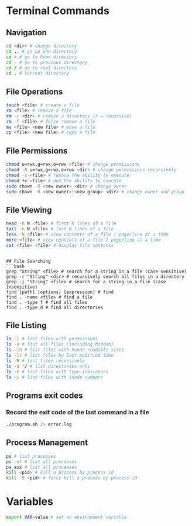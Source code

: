 # Terminal Commands

## Navigation

```bash
cd <dir> # change directory
cd .. # go up one directory
cd ~ # go to home directory
cd - # go to previous directory
cd / # go to root directory
cd . # current directory
```

## File Operations

```bash
touch <file> # create a file
rm <file> # remove a file
rm -r <dir> # remove a directory (r = recursive)
rm -f <file> # force remove a file
mv <file> <new file> # move a file
cp <file> <new file> # copy a file
```

## File Permissions

```bash
chmod u=rwx,g=rwx,o=rwx <file> # change permissions
chmod -R u=rwx,g=rwx,o=rwx <dir> # change permissions recursively
chmod -x <file> # remove the ability to execute
chmod +x <file> # add the ability to execute
sudo chown -R <new owner> <dir> # change owner
sudo chown -R <new owner>:<new group> <dir> # change owner and group
```

## File Viewing

```bash
head -n N <file> # first N lines of a file
tail -n N <file> # last N lines of a file
less -N <file> # view contents of a file 1 page/line at a time
more <file> # view contents of a file 1 page/line at a time
cat <file> <file> # display file contents
```

```

## File Searching
```bash
grep "String" <file> # search for a string in a file (case sensitive)
grep -r "String" <dir> # recursively search all files in a directory
grep -i "String" <file> # search for a string in a file (case insensitive)
find [path] [options] [expression] # find
find . -name <file> # find a file
find . -type f # find all files
find . -type d # find all directories
```

## File Listing

```bash
ls -l # list files with permissions
ls -a # list all files (including hidden)
ls -lh # list files with human readable sizes
ls -lt # list files by last modified time
ls -R # list files recursively
ls -d */ # list directories only
ls -F # list files with type indicators
ls -i # list files with inode numbers
```

## Programs exit codes

### Record the exit code of the last command in a file

```bash
./program.sh 2> error.log
```

## Process Management

```bash
ps # list processes
ps -ef # list all processes
ps aux # list all processes
kill <pid> # kill a process by process id
kill -9 <pid> # force kill a process by process id
```

# Variables

```bash
export VAR=value # set an environment variable
```

```
```
